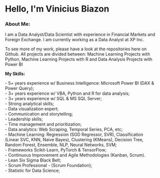 <h1><strong>Hello, I'm Vinicius Biazon</strong></h1>
<h3><strong>About Me:</strong></h3>
<p>I am a Data Analyst/Data Scientist with experience in Financial Markets and Foreign Exchange. I am currently working as a Data Analyst at XP Inc.</p>
<p>To see more of my work, please have a look at the repositories here on Github. All projects are divided between: Machine Learning Projects with Python, Machine Learning Projects with R and Data Analysis Projects with Power BI</p>
<p><strong>My Skills:</strong></p>
<p>- 5+ years experience w/ Business Intelligence: Microsoft Power BI (DAX &amp; Power Query);<br />- 3+ years experience w/ VBA, Python and R for data analysis;<br />- 3+ years experience w/ SQL &amp; MS SQL Server;<br />- Strong analytical skills;<br />- Data visualization expert;<br />- Communication and storytelling;<br />- Leadership skills;<br />- Time management and prioritization;<br />- Data analytics: Web Scraping, Temporal Series, PCA, etc;<br />- Machine Learning: Regression (SGD Regressor, SVR), Classification (Linear SVC, KNN, Naive Bayes), Clustering (KMeans), Decision Tree, Random Forest, Ensemble, NLP, Neural Networks, SVM;<br />- Frameworks Scikit-Learn, PyTorch &amp; TensorFlow;<br />- Continuous Improvement and Agile Methodologies (Kanban, Scrum).<br />- Lean Six Sigma Black Belt;<br />- Scrum Professional - (Scrum Foundation);<br />- Statistic for Data Science;</p>
